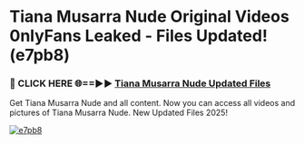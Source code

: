 # Tiana Musarra Nude Original Videos 0nlyFans Leaked - Files Updated! (e7pb8)

<h3>🔴 CLICK HERE 🌐==►► <a href="https://tinyurl.com/yc6ubb5a" rel="nofollow">Tiana Musarra Nude Updated Files</a></h3>

Get Tiana Musarra Nude and all content. Now you can access all videos and pictures of Tiana Musarra Nude. New Updated Files 2025!

[![e7pb8](https://i.imgur.com/7eu0CRL.gif)](https://tinyurl.com/yc6ubb5a)
